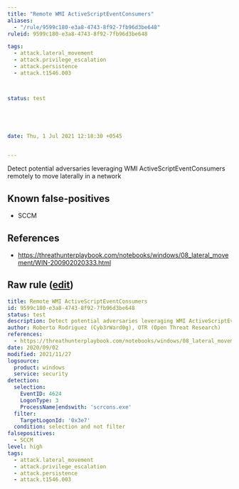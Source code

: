 ```yaml
---
title: "Remote WMI ActiveScriptEventConsumers"
aliases:
  - "/rule/9599c180-e3a8-4743-8f92-7fb96d3be648"
ruleid: 9599c180-e3a8-4743-8f92-7fb96d3be648

tags:
  - attack.lateral_movement
  - attack.privilege_escalation
  - attack.persistence
  - attack.t1546.003



status: test





date: Thu, 1 Jul 2021 12:18:30 +0545


---
```


Detect potential adversaries leveraging WMI ActiveScriptEventConsumers remotely to move laterally in a network

<!--more-->


## Known false-positives

* SCCM



## References

* https://threathunterplaybook.com/notebooks/windows/08_lateral_movement/WIN-200902020333.html


## Raw rule ([edit](https://github.com/SigmaHQ/sigma/edit/master/rules/windows/builtin/security/win_scrcons_remote_wmi_scripteventconsumer.yml))
```yaml
title: Remote WMI ActiveScriptEventConsumers
id: 9599c180-e3a8-4743-8f92-7fb96d3be648
status: test
description: Detect potential adversaries leveraging WMI ActiveScriptEventConsumers remotely to move laterally in a network
author: Roberto Rodriguez (Cyb3rWard0g), OTR (Open Threat Research)
references:
  - https://threathunterplaybook.com/notebooks/windows/08_lateral_movement/WIN-200902020333.html
date: 2020/09/02
modified: 2021/11/27
logsource:
  product: windows
  service: security
detection:
  selection:
    EventID: 4624
    LogonType: 3
    ProcessName|endswith: 'scrcons.exe'
  filter:
    TargetLogonId: '0x3e7'
  condition: selection and not filter
falsepositives:
  - SCCM
level: high
tags:
  - attack.lateral_movement
  - attack.privilege_escalation
  - attack.persistence
  - attack.t1546.003

```
